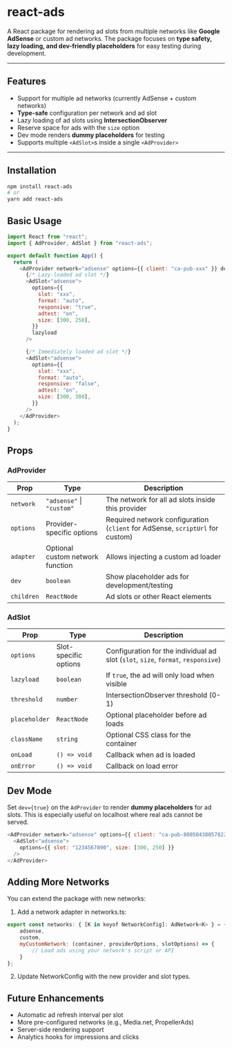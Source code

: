 # react-ads

A React package for rendering ad slots from multiple networks like **Google AdSense** or custom ad networks. The package focuses on **type safety, lazy loading, and dev-friendly placeholders** for easy testing during development.

---

## Features

- Support for multiple ad networks (currently AdSense + custom networks)
- **Type-safe** configuration per network and ad slot
- Lazy loading of ad slots using **IntersectionObserver**
- Reserve space for ads with the `size` option
- Dev mode renders **dummy placeholders** for testing
- Supports multiple `<AdSlot>`s inside a single `<AdProvider>`

---

## Installation

```bash
npm install react-ads
# or
yarn add react-ads
```

## Basic Usage
```js
import React from "react";
import { AdProvider, AdSlot } from "react-ads";

export default function App() {
  return (
    <AdProvider network="adsense" options={{ client: "ca-pub-xxx" }} dev>
      {/* Lazy-loaded ad slot */}
      <AdSlot<"adsense">
        options={{
          slot: "xxx",
          format: "auto",
          responsive: "true",
          adtest: "on",
          size: [300, 250],
        }}
        lazyload
      />

      {/* Immediately loaded ad slot */}
      <AdSlot<"adsense">
        options={{
          slot: "xxx",
          format: "auto",
          responsive: "false",
          adtest: "on",
          size: [300, 300],
        }}
      />
    </AdProvider>
  );
}
```
## Props

### AdProvider
| Prop       | Type                             | Description                                                                   |
| ---------- | -------------------------------- | ----------------------------------------------------------------------------- |
| `network`  | `"adsense"` \| `"custom"`        | The network for all ad slots inside this provider                             |
| `options`  | Provider-specific options        | Required network configuration (`client` for AdSense, `scriptUrl` for custom) |
| `adapter`  | Optional custom network function | Allows injecting a custom ad loader                                           |
| `dev`      | `boolean`                        | Show placeholder ads for development/testing                                  |
| `children` | `ReactNode`                      | Ad slots or other React elements                                              |

### AdSlot
| Prop          | Type                  | Description                                                                       |
| ------------- | --------------------- | --------------------------------------------------------------------------------- |
| `options`     | Slot-specific options | Configuration for the individual ad slot (`slot`, `size`, `format`, `responsive`) |
| `lazyload`    | `boolean`             | If `true`, the ad will only load when visible                                     |
| `threshold`   | `number`              | IntersectionObserver threshold (0-1)                                              |
| `placeholder` | `ReactNode`           | Optional placeholder before ad loads                                              |
| `className`   | `string`              | Optional CSS class for the container                                              |
| `onLoad`      | `() => void`          | Callback when ad is loaded                                                        |
| `onError`     | `() => void`          | Callback on load error                                                            |

## Dev Mode
Set `dev={true}` on the `AdProvider` to render **dummy placeholders** for ad slots. This is especially useful on localhost where real ads cannot be served.

```js
<AdProvider network="adsense" options={{ client: "ca-pub-8005043805782208" }} dev>
  <AdSlot<"adsense">
    options={{ slot: "1234567890", size: [300, 250] }}
  />
</AdProvider>
```

## Adding More Networks
You can extend the package with new networks:

1. Add a network adapter in networks.ts:

```js
export const networks: { [K in keyof NetworkConfig]: AdNetwork<K> } = {
    adsense,
    custom,
    myCustomNetwork: (container, providerOptions, slotOptions) => {
        // Load ads using your network's script or API
    }
};
```

2. Update NetworkConfig with the new provider and slot types.

## Future Enhancements
- Automatic ad refresh interval per slot 
- More pre-configured networks (e.g., Media.net, PropellerAds)
- Server-side rendering support 
- Analytics hooks for impressions and clicks